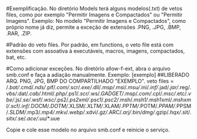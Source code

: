 #Exemplificação.
No diretório Models terá alguns modelos(.txt) de vetos files, como por exemplo "Permitir Imagens e Compactados" ou "Permitir Imagens". Exemplo: No modelo "Permitir Imagens e Compactados", como próprio nome já diz, permite a exceção de extensões .PNG, .JPG, .BMP, .RAR, .ZIP. 

#Padrão do veto files.
Por padrão, em functions, o veto file está com extensões com assoativa à executáveis, macros, imagens, compactados, bat, etc.

#Como adicionar exceções.
No diretório allow-f-ext, abra o arquivo smb.conf e faça a adiação manualmente. 
Exemplo:
    [exemplo] ##LIBERADO ARQ. PNG, JPG, BMP DO COMPARTILHADO "EXEMPLO".
	veto files = /*.bat/*.cmd/*.nds/*.pif/*.com/*.scr/*.exe/*.dll/*.msp/*.msi/*.msu/*.ini/*.inf/*.jad/*.jar/*.reg/*.vbs/*.dat/*.cab/*.html/*.php/*.ps1/*.scr/*.ws/*.GADGET/*.msp/*.com/*.cpl/*.msc/*.etc/*.vbe/*.js/*.se/*.wsf/*.wsc/*.ps2/*.ps2xml/*.psc1/*.psc2/*.msh/*.msh1/*.msh1xml/*.mshxml/*.scf/*.inf/*.DOCM/*.DOTM/*.XLSM/*.XLTM/*.XLAM/*.PPTM/*.POTM/*.PPAM/*.PPSM/*.SLDM/*.mp3/*.mp4/*.mkv/*.webp/*.xdvi/*.gz/*.ARC/*.arj/*.bin/*dmg/*.gzip/*.hqx/*.sit/*.sitx/*.se/*.ace/*.uu/*.uue

Copie e cole esse modelo no arquivo smb.conf e reinicie o serviço.
